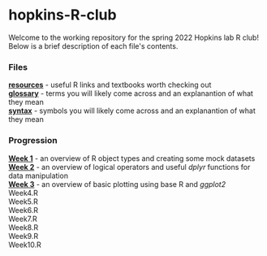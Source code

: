 # hopkins-R-club

Welcome to the working repository for the spring 2022 Hopkins lab R club!\
Below is a brief description of each file's contents.

### Files
[**resources**](resources.md) - useful R links and textbooks worth checking out\
[**glossary**](glossary.md) - terms you will likely come across and an explanantion of what they mean\
[**syntax**](syntax.md) - symbols you will likely come across and an explanantion of what they mean

### Progression
[**Week 1**](mock_data.R) - an overview of R object types and creating some mock datasets\
[**Week 2**](data_manipulation.R) - an overview of logical operators and  useful _dplyr_ functions for data manipulation\
[**Week 3**](data_visualization.R) - an overview of basic plotting using base R and _ggplot2_\
Week4.R\
Week5.R\
Week6.R\
Week7.R\
Week8.R\
Week9.R\
Week10.R

